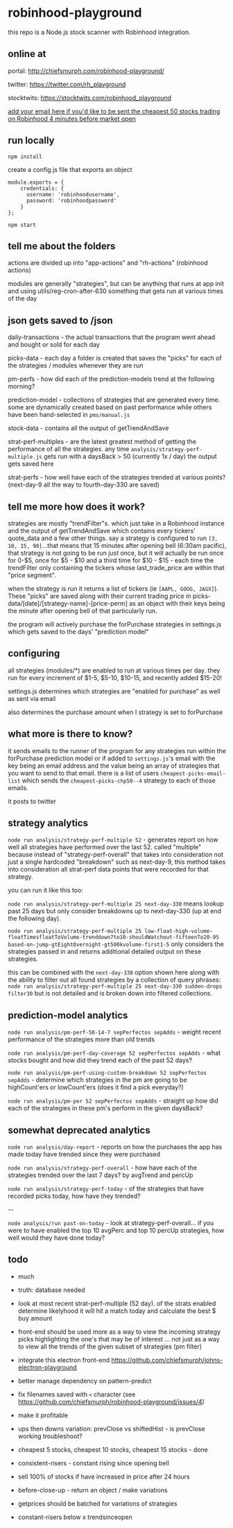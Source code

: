 # robinhood-playground

this repo is a Node.js stock scanner with Robinhood integration.

## online at

portal: http://chiefsmurph.com/robinhood-playground/

twitter: https://twitter.com/rh_playground

stocktwits: https://stocktwits.com/robinhood_playground

[add your email here if you'd like to be sent the cheapest 50 stocks trading on Robinhood 4 minutes before market open](https://github.com/chiefsmurph/robinhood-playground/issues/7)

## run locally

`npm install`

create a config.js file that exports an object
```
module.exports = {
    credentials: {
      username: 'robinhoodusername',
      password: 'robinhoodpassword'
    }
};
```

`npm start`

## tell me about the folders

actions are divided up into "app-actions" and "rh-actions" (robinhood actions)

modules are generally "strategies", but can be anything that runs at app init and using utils/reg-cron-after-630 something that gets run at various times of the day

## json gets saved to /json

daily-transactions - the actual transactions that the program went ahead and bought or sold for each day

picks-data - each day a folder is created that saves the "picks" for each of the strategies / modules whenever they are run

pm-perfs - how did each of the prediction-models trend at the following morning?

prediction-model - collections of strategies that are generated every time.  some are dynamically created based on past performance while others have been hand-selected in `pms/manual.js`

stock-data - contains all the output of getTrendAndSave

strat-perf-multiples - are the latest greatest method of getting the performance of all the strategies.  any time `analysis/strategy-perf-multiple.js` gets run with a daysBack > 50 (currently 1x / day) the output gets saved here

strat-perfs - how well have each of the strategies trended at various points? (next-day-9 all the way to fourth-day-330 are saved)



## tell me more how does it work?

strategies are mostly "trendFilter"s.  which just take in a Robinhood instance and the output of getTrendAndSave which contains every tickers' quote_data and a few other things.  say a strategy is configured to run `[3, 10, 15, 90]`...that means that 15 minutes after opening bell (6:30am pacific), that strategy is not going to be run just once, but it will actually be run once for 0-$5, once for $5 - $10 and a third time for $10 - $15 - each time the trendFilter only containing the tickers whose last_trade_price are within that "price segment".

when the strategy is run it returns a list of tickers (ie `[AAPL, GOOG, JAGX]`).  These "picks" are saved along with their current trading price in picks-data/[date]/[strategy-name]-[price-perm] as an object with their keys being the minute after opening bell of that particularly run.

the program will actively purchase the forPurchase strategies in settings.js which gets saved to the days' "prediction model"

## configuring

all strategies (modules/*) are enabled to run at various times per day.  they run for every increment of $1-5, $5-10, $10-15, and recently added $15-20!

settings.js determines which strategies are "enabled for purchase" as well as sent via email

also determines the purchase amount when I strategy is set to forPurchase

## what more is there to know?

it sends emails to the runner of the program for any strategies run within the forPurchase prediction model or if added to `settings.js`'s email with the key being an email address and the value being an array of strategies that you want to send to that email.  there is a list of users `cheapest-picks-email-list` which sends the `cheapest-picks-chp50--4` strategy to each of those emails.

it posts to twitter

## strategy analytics

`node run analysis/strategy-perf-multiple 52` - generates report on how well all strategies have performed over the last 52.  called "multiple" because instead of "strategy-perf-overall" that takes into consideration not just a single hardcoded "breakdown" such as next-day-9, this method takes into consideration all strat-perf data points that were recorded for that strategy.  

you can run it like this too:

`node run analysis/strategy-perf-multiple 25 next-day-330` means lookup past 25 days but only consider breakdowns up to next-day-330 (up at end the following day).   

`node run analysis/strategy-perf-multiple 25 low-float-high-volume-floatTimesfloatToVolume-trenddown7to10-shouldWatchout-fifteenTo20-95 based-on-jump-gtEightOvernight-gt500kvolume-first1-5` only considers the strategies passed in and returns additional detailed output on these strategies.  

this can be combined with the `next-day-330` option shown here along with the ability to filter out all found strategies by a collection of query phrases: `node run analysis/strategy-perf-multiple 25 next-day-330 sudden-drops filter30` but is not detailed and is broken down into filtered collections.

## prediction-model analytics

`node run analysis/pm-perf-50-14-7 sepPerfectos sepAdds` - weight recent performance of the strategies more than old trends

`node run analysis/pm-perf-day-coverage 52 sepPerfectos sepAdds` - what stocks bought and how did they trend each of the past 52 days?

`node run analysis/pm-perf-using-custom-breakdown 52 sepPerfectos sepAdds` - determine which strategies in the pm are going to be highCount'ers or lowCount'ers (does it find a pick everyday?)

`node run analysis/pm-per 52 sepPerfectos sepAdds` - straight up how did each of the strategies in these pm's perform in the given daysBack?

## somewhat deprecated analytics

`node run analysis/day-report` - reports on how the purchases the app has made today have trended since they were purchased

`node run analysis/strategy-perf-overall` - how have each of the strategies trended over the last 7 days?  by avgTrend and percUp

`node run analysis/strategy-perf-today` - of the strategies that have recorded picks today, how have they trended?

--

`node analysis/run past-on-today` - look at strategy-perf-overall... if you were to have enabled the top 10 avgPerc and top 10 percUp strategies, how well would they have done today?


## todo

* much
* truth: database needed
* look at most recent strat-perf-multiple (52 day).  of the strats enabled determine likelyhood it will hit a match today and calculate the best $ buy amount

* front-end should be used more as a way to view the incoming strategy picks highlighting the one's that may be of interest ... not just as a way to view all the trends of the given subset of strategies (pm filter)

* integrate this electron front-end https://github.com/chiefsmurph/johns-electron-playground
* better manage dependency on pattern-predict
* fix filenames saved with `<` character (see https://github.com/chiefsmurph/robinhood-playground/issues/4)
* make it profitable

* ups then downs variation: prevClose vs shiftedHist - is prevClose working troubleshoot?
* cheapest 5 stocks, cheapest 10 stocks, cheapest 15 stocks - done
* consistent-risers - constant rising since opening bell
* sell 100% of stocks if have increased in price after 24 hours
* before-close-up - return an object / make variations
* getprices should be batched for variations of strategies
* constant-risers below x trendsinceopen
